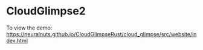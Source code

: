 # CloudGlimpse2
To view the demo:
https://neuralnuts.github.io/CloudGlimpseRust/cloud_glimpse/src/website/index.html
